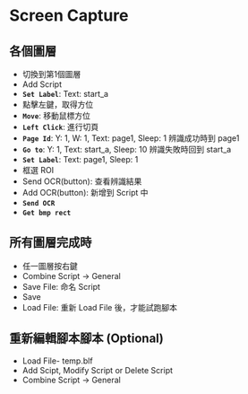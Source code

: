 # Screen Capture
## 各個圖層
- 切換到第1個圖層
- Add Script
- __`Set Label`__: Text: start_a
- 點擊左鍵，取得方位
- __`Move`__: 移動鼠標方位
- __`Left Click`__: 進行切頁
- __`Page Id`__: Y: 1, W: 1, Text: page1, Sleep: 1 辨識成功時到 page1
- __`Go to`__: Y: 1, Text: start_a, Sleep: 10 辨識失敗時回到 start_a
- __`Set Label`__: Text: page1, Sleep: 1
- 框選 ROI
- Send OCR(button): 查看辨識結果
- Add OCR(button): 新增到 Script 中
- __`Send OCR`__
- __`Get bmp rect`__

## 所有圖層完成時
- 任一圖層按右鍵
- Combine Script -> General
- Save File: 命名 Script
- Save
- Load File: 重新 Load File 後，才能試跑腳本

## 重新編輯腳本腳本 (Optional)
- Load File- temp.blf
- Add Scipt, Modify Script or Delete Script
- Combine Script -> General